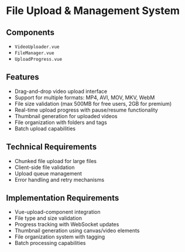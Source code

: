 # File Upload & Management System

## Components
- `VideoUploader.vue`
- `FileManager.vue`
- `UploadProgress.vue`

## Features
- Drag-and-drop video upload interface
- Support for multiple formats: MP4, AVI, MOV, MKV, WebM
- File size validation (max 500MB for free users, 2GB for premium)
- Real-time upload progress with pause/resume functionality
- Thumbnail generation for uploaded videos
- File organization with folders and tags
- Batch upload capabilities

## Technical Requirements
- Chunked file upload for large files
- Client-side file validation
- Upload queue management
- Error handling and retry mechanisms

## Implementation Requirements
- Vue-upload-component integration
- File type and size validation
- Progress tracking with WebSocket updates
- Thumbnail generation using canvas/video elements
- File organization system with tagging
- Batch processing capabilities
